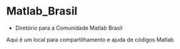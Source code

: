 # Matlab_Brasil
* Diretório para a Comunidade Matlab Brasil

Aqui é um local para compartilhamento e ajuda de códigos Matlab
